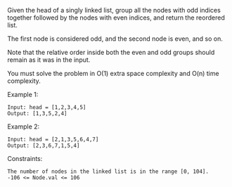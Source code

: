 Given the head of a singly linked list, group all the nodes with odd indices together followed by the nodes with even indices, and return the reordered list.

The first node is considered odd, and the second node is even, and so on.

Note that the relative order inside both the even and odd groups should remain as it was in the input.

You must solve the problem in O(1) extra space complexity and O(n) time complexity.



Example 1:

```
Input: head = [1,2,3,4,5]
Output: [1,3,5,2,4]
```

Example 2:
```
Input: head = [2,1,3,5,6,4,7]
Output: [2,3,6,7,1,5,4]
```

Constraints:
```
The number of nodes in the linked list is in the range [0, 104].
-106 <= Node.val <= 106
```
